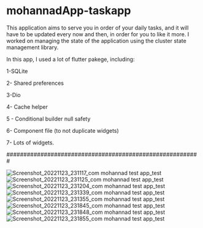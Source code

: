 # mohannadApp-taskapp




This application aims to serve you in order of your daily tasks, and it will have to be updated every now and then, in order for you to like it more.
I worked on managing the state of the application using the cluster state management library.



In this app, I used a lot of flutter pakege, including:

1-SQLite

2- Shared preferences

3-Dio

4- Cache helper

5 - Conditional builder null safety

6- Component file (to not duplicate widgets)

7- Lots of widgets.

#########################################################

![Screenshot_20221123_231117_com mohannad test app_test](https://user-images.githubusercontent.com/108765802/204063870-446b6693-0d56-4b72-88c5-80d27a5bb3ec.jpg)
![Screenshot_20221123_231125_com mohannad test app_test](https://user-images.githubusercontent.com/108765802/204063871-e4746964-5435-4e63-86f1-381da7eba1ea.jpg)
![Screenshot_20221123_231204_com mohannad test app_test](https://user-images.githubusercontent.com/108765802/204063872-1cd32d83-65e9-4117-915c-8192c84e554b.jpg)
![Screenshot_20221123_231339_com mohannad test app_test](https://user-images.githubusercontent.com/108765802/204063875-946aaf13-9a49-4844-8b9a-79dbebc58645.jpg)
![Screenshot_20221123_231355_com mohannad test app_test](https://user-images.githubusercontent.com/108765802/204063876-8c71bcf5-26e1-49be-bec7-433eeba866f8.jpg)
![Screenshot_20221123_231845_com mohannad test app_test](https://user-images.githubusercontent.com/108765802/204063877-b3b2f499-3d4b-439e-9faf-6ada08fd9c62.jpg)
![Screenshot_20221123_231848_com mohannad test app_test](https://user-images.githubusercontent.com/108765802/204063879-30bd940d-bb01-4cb8-9af2-6d1c67bf8b15.jpg)
![Screenshot_20221123_231855_com mohannad test app_test](https://user-images.githubusercontent.com/108765802/204063880-03b29008-78cb-4bd4-835d-63e1fce3fc92.jpg)

